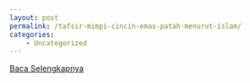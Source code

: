 ```yaml
---
layout: post
permalink: /tafsir-mimpi-cincin-emas-patah-menurut-islam/
categories:
    - Uncategorized
---
```


[Baca Selengkapnya](/02)